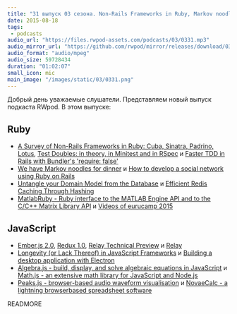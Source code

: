 ```yaml
---
title: "31 выпуск 03 сезона. Non-Rails Frameworks in Ruby, Markov noodles, MatlabRuby, Relay, Redux, Algebra.js, Peaks.js и прочее"
date: 2015-08-18
tags:
 - podcasts
audio_url: "https://files.rwpod-assets.com/podcasts/03/0331.mp3"
audio_mirror_url: "https://github.com/rwpod/mirror/releases/download/03.31/0331.mp3"
audio_format: "audio/mpeg"
audio_size: 59728434
duration: "01:02:07"
small_icon: mic
main_image: "/images/static/03/0331.png"
---
```


Добрый день уважаемые слушатели. Представляем новый выпуск подкаста RWpod. В этом выпуске:

## Ruby

 - [A Survey of Non-Rails Frameworks in Ruby: Cuba, Sinatra, Padrino, Lotus](http://blog.codeship.com/a-survey-of-non-rails-frameworks-in-ruby-cuba-sinatra-padrino-lotus/), [Test Doubles: in theory, in Minitest and in RSpec](http://rubylogs.com/test-doubles-theory-minitest-rspec/) и [Faster TDD in Rails with Bundler's 'require: false'](http://www.andywaite.com/2015/08/15/faster-tdd-in-rails-with-bundlers-require-false/)
 - [We have Markov noodles for dinner](http://dabrorius.github.io/2015/08/markov-noodles.html) и [How to develop a social network using Ruby on Rails](https://medium.com/rails-ember-beyond/how-to-build-a-social-network-using-rails-eb31da569233)
 - [Untangle your Domain Model from the Database](http://insights.workshop14.io/2015/08/09/untangle-your-domain-model-from-the-database.html) и [Efficient Redis Caching Through Hashing](http://sorentwo.com/2015/08/10/efficient-redis-caching-through-hashing.html)
 - [MatlabRuby - Ruby interface to the MATLAB Engine API and to the C/C++ Matrix Library API](https://github.com/pmatsinopoulos/matlab_ruby) и [Videos of eurucamp 2015](http://media.eurucamp.org/eurucamp/2015/DG_Tweety)

## JavaScript

 - [Ember.js 2.0](http://emberjs.com/blog/2015/08/13/ember-2-0-released.html), [Redux 1.0](http://rackt.github.io/redux/), [Relay Technical Preview](http://facebook.github.io/react/blog/2015/08/11/relay-technical-preview.html) и [Relay](https://facebook.github.io/relay/)
 - [Longevity (or Lack Thereof) in JavaScript Frameworks](http://blog.bitovi.com/longevity-or-lack-thereof-in-javascript-frameworks/) и [Building a desktop application with Electron](https://medium.com/developers-writing/building-a-desktop-application-with-electron-204203eeb658)
 - [Algebra.js - build, display, and solve algebraic equations in JavaScript](http://algebra.js.org/) и [Math.js - an extensive math library for JavaScript and Node.js](http://mathjs.org/)
 - [Peaks.js - browser-based audio waveform visualisation](http://waveform.prototyping.bbc.co.uk/) и [NovaeCalc - a lightning browserbased spreadsheet software](https://github.com/felixmaier/NovaeCalc)

READMORE

